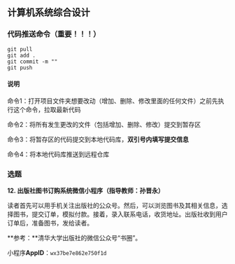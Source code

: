 ## 计算机系统综合设计

### 代码推送命令（重要！！！）
```branch
git pull 
git add .
git commit -m ""
git push
```
#### 说明
命令1：打开项目文件夹想要改动（增加、删除、修改里面的任何文件）之前先执行这个命令，拉取最新代码

命令2：将所有发生更改的文件（包括增加、删除、修改）提交到暂存区

命令3：将暂存区的代码提交到本地代码库，**双引号内填写提交信息**

命令4：将本地代码库推送到远程仓库

### 选题

**12. 出版社图书订购系统微信小程序（指导教师：孙晋永）**

读者首先可以用手机关注出版社的公众号。然后，可以浏览图书及其相关信息，选择图书，提交订单，模拟付款。接着，录入联系电话，收货地址。出版社收到用户订单后，准备图书，发给读者。

**参考：**清华大学出版社的微信公众号“书圈”。

小程序**AppID**：`wx37be7e862e750f1d`

